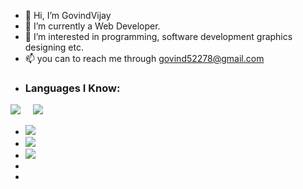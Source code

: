 - 👋 Hi, I’m GovindVijay
- 🌱 I’m currently a Web Developer.
- 👀 I’m interested in programming, software development graphics designing etc.
- 📫 you can to reach me through  govind52278@gmail.com
- <h3>Languages I Know:</h3>


![](https://img.shields.io/badge/HTML5-E34F26?style=for-the-badge&logo=html5&logoColor=white) &nbsp; <!--![](https://img.shields.io/badge/CSS3-1572B6?style=for-the-    badge&logo=css3&logoColor=white)--> &nbsp; ![](https://img.shields.io/badge/Python-FFD43B?style=for-the-badge&logo=python&logoColor=blue)  


- ![](https://github-readme-stats.vercel.app/api?username=Govindv7555&show_icons=true&theme=tokyonight)
- ![](https://github-readme-stats.vercel.app/api/top-langs/?username=Govindv7555)
- ![](https://github-readme-streak-stats.herokuapp.com/?user=Govindv7555)
- 
- 
<!---
GovindVijay/GovindVijay is a ✨ special ✨ repository because its `README.md` (this file) appears on your GitHub profile.
You can click the Preview link to take a look at your changes.
--->
